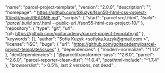 "name": "parcel-project-template",
  "version": "2.0.0",
  "description": "",
  "homepage": " https://github.com/SKuzyk/fson50-html-css-project-10/edit/main/README.md",
  "scripts": {
    "start": "parcel src/*.html",
    "build": "parcel build src/*.html --public-url /fson55-html-css-project-10/"
  },
  "repository": {
    "type": "git",
    "url": "git+https://github.com/goitacademy/parcel-project-template.git"
  },
  "keywords": [],
  "author": "Sofia Kuzyk <sofiyka.kuzyk@gmail.com >",
  "license": "ISC",
  "bugs": {
    "url": "https://github.com/goitacademy/parcel-project-template/issues"
  },
  "dependencies": {
    "modern-normalize": "^1.1.0"
  },
  "devDependencies": {
    "@parcel/transformer-sass": "^2.6.0",
    "parcel": "^2.6.0",
    "parcel-reporter-clean-dist": "^1.0.4",
    "posthtml-include": "^1.7.4"
  },
  "browserslist": "> 0.5%, last 2 versions, not dead" . 
  
